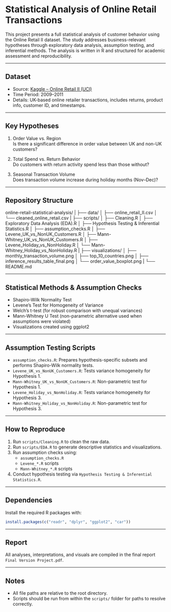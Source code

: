 
# Statistical Analysis of Online Retail Transactions

This project presents a full statistical analysis of customer behavior using the Online Retail II dataset. The study addresses business-relevant hypotheses through exploratory data analysis, assumption testing, and inferential methods. The analysis is written in R and structured for academic assessment and reproducibility.

---

## Dataset

- Source: [Kaggle – Online Retail II (UCI)](https://www.kaggle.com/datasets/mashlyn/online-retail-ii-uci)
- Time Period: 2009–2011
- Details: UK-based online retailer transactions, includes returns, product info, customer ID, and timestamps.

---

## Key Hypotheses

1. Order Value vs. Region  
   Is there a significant difference in order value between UK and non-UK customers?

2. Total Spend vs. Return Behavior  
   Do customers with return activity spend less than those without?

3. Seasonal Transaction Volume  
   Does transaction volume increase during holiday months (Nov–Dec)?

---

## Repository Structure

online-retail-statistical-analysis/
|
├── data/
│   ├── online_retail_II.csv
│   └── cleaned_online_retail.csv
|
├── scripts/
│   ├── Cleaning.R
│   ├── Exploratory Data Analysis (EDA).R
│   ├── Hypothesis Testing & Inferential Statistics.R
│   ├── assumption_checks.R
│   ├── Levene_UK_vs_NonUK_Customers.R
│   ├── Mann-Whitney_UK_vs_NonUK_Customers.R
│   ├── Levene_Holiday_vs_NonHoliday.R
│   └── Mann-Whitney_Holiday_vs_NonHoliday.R
|
├── visualizations/
│   ├── monthly_transaction_volume.png
│   ├── top_10_countries.png
│   ├── inference_results_table_final.png
│   └── order_value_boxplot.png
|
└── README.md

---

## Statistical Methods & Assumption Checks

- Shapiro-Wilk Normality Test
- Levene’s Test for Homogeneity of Variance
- Welch’s t-test (for robust comparison with unequal variances)
- Mann-Whitney U Test (non-parametric alternative used when assumptions were violated)
- Visualizations created using ggplot2

---

## Assumption Testing Scripts

- `assumption_checks.R`: Prepares hypothesis-specific subsets and performs Shapiro-Wilk normality tests.
- `Levene_UK_vs_NonUK_Customers.R`: Tests variance homogeneity for Hypothesis 1.
- `Mann-Whitney_UK_vs_NonUK_Customers.R`: Non-parametric test for Hypothesis 1.
- `Levene_Holiday_vs_NonHoliday.R`: Tests variance homogeneity for Hypothesis 3.
- `Mann-Whitney_Holiday_vs_NonHoliday.R`: Non-parametric test for Hypothesis 3.

---

## How to Reproduce

1. Run `scripts/Cleaning.R` to clean the raw data.
2. Run `scripts/EDA.R` to generate descriptive statistics and visualizations.
3. Run assumption checks using:
   - `assumption_checks.R`
   - `Levene_*.R` scripts
   - `Mann-Whitney_*.R` scripts
4. Conduct hypothesis testing via `Hypothesis Testing & Inferential Statistics.R`.

---

## Dependencies

Install the required R packages with:

```r
install.packages(c("readr", "dplyr", "ggplot2", "car"))
```

---

## Report

All analyses, interpretations, and visuals are compiled in the final report `Final Version Project.pdf`.

---

## Notes

- All file paths are relative to the root directory.
- Scripts should be run from within the `scripts/` folder for paths to resolve correctly.
